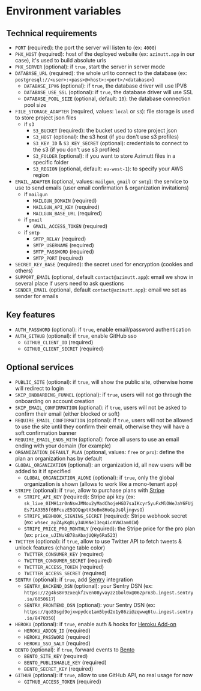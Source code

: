 # Environment variables

## Technical requirements

- `PORT` (required): the port the server will listen to (ex: `4000`)
- `PHX_HOST` (required): host of the deployed website (ex: `azimutt.app` in our case), it's used to build absolute urls
- `PHX_SERVER` (optional): if `true`, start the server in server mode
- `DATABASE_URL` (required): the whole url to connect to the database (ex: `postgresql://<user>:<pass>@<host>:<port>/<database>`)
    - `DATABASE_IPV6` (optional): if `true`, the database driver will use IPV6
    - `DATABASE_USE_SSL` (optional): if `true`, the database driver will use SSL
    - `DATABASE_POOL_SIZE` (optional, default: `10`): the database connection pool size
- `FILE_STORAGE_ADAPTER` (required, values: `local` or `s3`): file storage is used to store project json files
    - if `s3`
        - `S3_BUCKET` (required): the bucket used to store project json
        - `S3_HOST` (optional): the s3 host (if you don't use s3 profiles)
        - `S3_KEY_ID` & `S3_KEY_SECRET` (optional): credentials to connect to the s3 (if you don't use s3 profiles)
        - `S3_FOLDER` (optional): if you want to store Azimutt files in a specific folder
        - `S3_REGION` (optional, default: `eu-west-1`): to specify your AWS region
- `EMAIL_ADAPTER` (optional, values: `mailgun`, `gmail` or `smtp`): the service to use to send emails (user email confirmation & organization invitations)
    - if `mailgun`
        - `MAILGUN_DOMAIN` (required)
        - `MAILGUN_API_KEY` (required)
        - `MAILGUN_BASE_URL` (required)
    - if `gmail`
        - `GMAIL_ACCESS_TOKEN` (required)
    - if `smtp`
        - `SMTP_RELAY` (required)
        - `SMTP_USERNAME` (required)
        - `SMTP_PASSWORD` (required)
        - `SMTP_PORT` (required)
- `SECRET_KEY_BASE` (required): the secret used for encryption (cookies and others)
- `SUPPORT_EMAIL` (optional, default `contact@azimutt.app`): email we show in several place if users need to ask questions
- `SENDER_EMAIL` (optional, default `contact@azimutt.app`): email we set as sender for emails

## Key features

- `AUTH_PASSWORD` (optional): if `true`, enable email/password authentication
- `AUTH_GITHUB` (optional): if `true`, enable GitHub sso
    - `GITHUB_CLIENT_ID` (required)
    - `GITHUB_CLIENT_SECRET` (required)

## Optional services

- `PUBLIC_SITE` (optional): if `true`, will show the public site, otherwise home will redirect to login
- `SKIP_ONBOARDING_FUNNEL` (optional): if `true`, users will not go through the onboarding on account creation
- `SKIP_EMAIL_CONFIRMATION` (optional): if `true`, users will not be asked to confirm their email (either blocked or soft)
- `REQUIRE_EMAIL_CONFIRMATION` (optional): if `true`, users will not be allowed to use the site until they confirm their email, otherwise they will have a soft confirmation banner
- `REQUIRE_EMAIL_ENDS_WITH` (optional): force all users to use an email ending with your domain (for example)
- `ORGANIZATION_DEFAULT_PLAN` (optional, values: `free` or `pro`): define the plan an organization has by default
- `GLOBAL_ORGANIZATION` (optional): an organization id, all new users will be added to it if specified
    - `GLOBAL_ORGANIZATION_ALONE` (optional): if `true`, only the global organization is shown (allows to work like a mono-tenant app)
- `STRIPE` (optional): if `true`, allow to purchase plans with [Stripe](https://stripe.com)
    - `STRIPE_API_KEY` (required): Stripe api key (ex: `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`)
    - `STRIPE_WEBHOOK_SIGNING_SECRET` (required): Stripe webhook secret (ex: `whsec_ayZAyKqOLy34UKNeI3eq4icXVWJam0IW`)
    - `STRIPE_PRICE_PRO_MONTHLY` (required): the Stripe price for the pro plan (ex: `price_uJINukB78aAbajUQHy6Ra523`)
- `TWITTER` (optional): if `true`, allow to use Twitter API to fetch tweets & unlock features (change table color)
    - `TWITTER_CONSUMER_KEY` (required)
    - `TWITTER_CONSUMER_SECRET` (required)
    - `TWITTER_ACCESS_TOKEN` (required)
    - `TWITTER_ACCESS_SECRET` (required)
- `SENTRY` (optional): if `true`, add [Sentry](https://sentry.io) integration
    - `SENTRY_BACKEND_DSN` (optional): your Sentry DSN (ex: `https://2g4ks8n9zxeqkfzven08yvayzz1bol0x@062prn3b.ingest.sentry.io/6050617`)
    - `SENTRY_FRONTEND_DSN` (optional): your Sentry DSN (ex: `https://qo83sgd9ojxwpydce1am5byd2o1y86zi@zqwwq6tu.ingest.sentry.io/8470350`)
- `HEROKU` (optional): if `true`, enable auth & hooks for [Heroku Add-on](https://elements.heroku.com/addons)
    - `HEROKU_ADDON_ID` (required)
    - `HEROKU_PASSWORD` (required)
    - `HEROKU_SSO_SALT` (required)
- `BENTO` (optional): if `true`, forward events to [Bento](https://bentonow.com)
    - `BENTO_SITE_KEY` (required)
    - `BENTO_PUBLISHABLE_KEY` (required)
    - `BENTO_SECRET_KEY` (required)
- `GITHUB` (optional): if `true`, allow to use GitHub API, no real usage for now
    - `GITHUB_ACCESS_TOKEN` (required)
